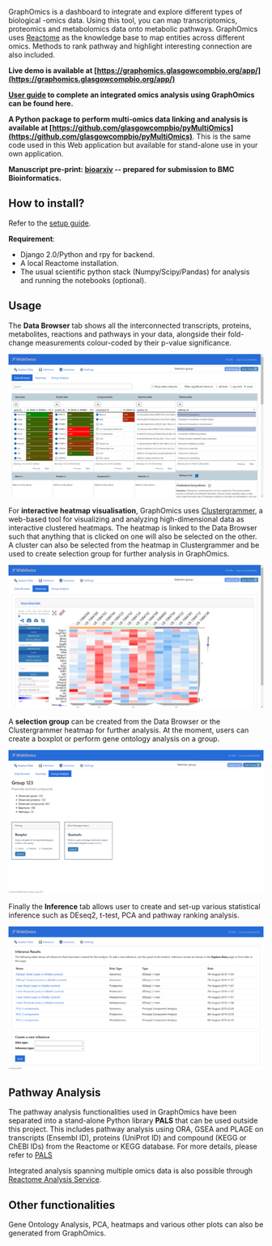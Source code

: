 GraphOmics is a dashboard to integrate and explore different types of biological -omics data. 
Using this tool, you can map transcriptomics, proteomics and metabolomics data onto metabolic pathways. 
GraphOmics uses [Reactome](https://reactome.org/) as the knowledge base to map entities across different omics.
Methods to rank pathway and highlight interesting connection are also included.

**Live demo is available at [https://graphomics.glasgowcompbio.org/app/](https://graphomics.glasgowcompbio.org/app/)**

**[User guide](user_guide.md) to complete an integrated omics analysis using GraphOmics can be found here.**

**A Python package to perform multi-omics data linking and analysis is available at [https://github.com/glasgowcompbio/pyMultiOmics](https://github.com/glasgowcompbio/pyMultiOmics)**. This is the same code used in this Web application but available for stand-alone use in your own application.

**Manuscript pre-print: [bioarxiv](https://www.biorxiv.org/content/10.1101/2021.06.24.449741v1.abstract) -- prepared for submission to BMC Bioinformatics.**

## How to install?

Refer to the [setup guide](setup_guide.md).

**Requirement**:
- Django 2.0/Python and rpy for backend.
- A local Reactome installation.
- The usual scientific python stack (Numpy/Scipy/Pandas) for analysis and running the notebooks (optional).

## Usage

The **Data Browser** tab shows all the interconnected transcripts, proteins, metabolites, reactions and pathways in your data, alongside their fold-change measurements colour-coded by their p-value significance.

![Data Explorer](graphomics/images/screenshot1.PNG?raw=true "Data Explorer")

For **interactive heatmap visualisation**, GraphOmics uses [Clustergrammer](https://amp.pharm.mssm.edu/clustergrammer/), a web-based tool for visualizing and analyzing high-dimensional data as interactive clustered heatmaps.
The heatmap is linked to the Data Browser such that anything that is clicked on one will also be selected on the other.
A cluster can also be selected from the heatmap in Clustergrammer and be used to create selection group for further analysis in GraphOmics.

![Heatmap](graphomics/images/screenshot2.PNG?raw=true "Heatmap")

A **selection group** can be created from the Data Browser or the Clustergrammer heatmap for further analysis. At the moment, users can create a boxplot or perform gene ontology analysis on a group.

![Group Analysis](graphomics/images/screenshot3.PNG?raw=true "Group Analysis")

Finally the **Inference** tab allows user to create and set-up various statistical inference such as DEseq2, t-test, PCA and pathway ranking analysis.

![Inference](graphomics/images/screenshot4.PNG?raw=true "Inference")

## Pathway Analysis

The pathway analysis functionalities used in GraphOmics have been separated into a stand-alone Python library **PALS** that can be used outside this project. This includes pathway analysis using ORA, GSEA and PLAGE on transcripts (Ensembl ID), proteins (UniProt ID)
and compound (KEGG or ChEBI IDs) from the Reactome or KEGG database. For more details, please refer to [PALS](http://pals.glasgowcompbio.org)

Integrated analysis spanning multiple omics data is also possible through [Reactome Analysis Service](https://reactome.org/dev/analysis).

## Other functionalities

Gene Ontology Analysis, PCA, heatmaps and various other plots can also be generated from GraphOmics.
